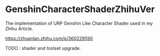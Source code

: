 # GenshinCharacterShaderZhihuVer
The implementation of URP Genshin Like Character Shader used in my Zhihu Article.

https://zhuanlan.zhihu.com/p/360229590

TODO : shader and toolset upgrade.
